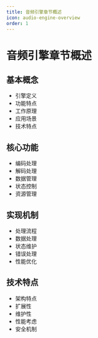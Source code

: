 ```yaml
---
title: 音频引擎章节概述
icon: audio-engine-overview
order: 1
---
```


# 音频引擎章节概述

## 基本概念
- 引擎定义
- 功能特点
- 工作原理
- 应用场景
- 技术特点

## 核心功能
- 编码处理
- 解码处理
- 数据管理
- 状态控制
- 资源管理

## 实现机制
- 处理流程
- 数据处理
- 状态维护
- 错误处理
- 性能优化

## 技术特点
- 架构特点
- 扩展性
- 维护性
- 性能考虑
- 安全机制
